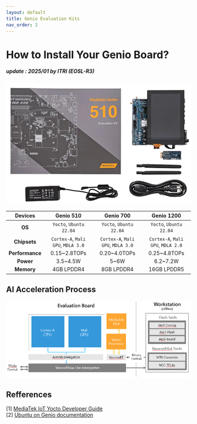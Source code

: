 ```yaml
---
layout: default
title: Genio Evaluation Kits
nav_order: 2
---
```


# How to Install Your Genio Board?
##### update : 2025/01 by ITRI (EOSL-R3)

<div align="center">
<img src="assets/images/pages/genio_510_evk.png" width="560"/>
</div>

<div style="margin-left: 20px;">
<p>

</p></div>

|  Devices     | Genio 510     | Genio 700     | Genio 1200     |
| :----------: |:-------------:|:-------------:|:--------------:|
| **OS**            |  `Yocto`, `Ubuntu 22.04`            |   `Yocto`, `Ubuntu 22.04`            |   `Yocto`, `Ubuntu 22.04`            |
| **Chipsets**      |  `Cortex-A`, `Mali GPU`, `MDLA 3.0` |   `Cortex-A`, `Mali GPU`, `MDLA 3.0` |   `Cortex-A`, `Mali GPU`, `MDLA 2.0` |
| **Performance**   | 0.15~2.8TOPs                        | 0.20~4.0TOPs                         | 0.25~4.8TOPs                         |
| **Power**         | 3.5~4.5W                            | 5~6W                                 | 6.2~7.2W                             |
| **Memory**        | 4GB LPDDR4                          | 8GB LPDDR4                           | 16GB LPDDR5                          |

## AI Acceleration Process

<div align="center">
<img src="assets/images/pages/genio_510_demonstration_workflow.png" width="780"/>
</div>

## Refferences
[1] [MediaTek IoT Yocto Developer Guide](https://mediatek.gitlab.io/aiot/doc/aiot-dev-guide/master/)<br>
[2] [Ubuntu on Genio documentation](https://mediatek.gitlab.io/genio/doc/ubuntu/index.html)